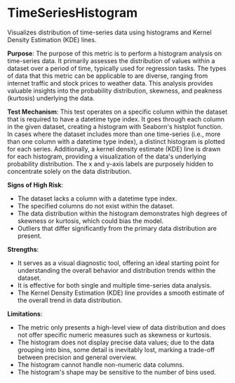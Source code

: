 # TimeSeriesHistogram

Visualizes distribution of time-series data using histograms and Kernel Density Estimation (KDE) lines.

**Purpose**: The purpose of this metric is to perform a histogram analysis on time-series data. It primarily
assesses the distribution of values within a dataset over a period of time, typically used for regression tasks.
The types of data that this metric can be applicable to are diverse, ranging from internet traffic and stock prices
to weather data. This analysis provides valuable insights into the probability distribution, skewness, and peakness
(kurtosis) underlying the data.

**Test Mechanism**: This test operates on a specific column within the dataset that is required to have a datetime
type index. It goes through each column in the given dataset, creating a histogram with Seaborn's histplot
function. In cases where the dataset includes more than one time-series (i.e., more than one column with a datetime
type index), a distinct histogram is plotted for each series. Additionally, a kernel density estimate (KDE) line is
drawn for each histogram, providing a visualization of the data's underlying probability distribution. The x and
y-axis labels are purposely hidden to concentrate solely on the data distribution.

**Signs of High Risk**:
- The dataset lacks a column with a datetime type index.
- The specified columns do not exist within the dataset.
- The data distribution within the histogram demonstrates high degrees of skewness or kurtosis, which could bias
the model.
- Outliers that differ significantly from the primary data distribution are present.

**Strengths**:
- It serves as a visual diagnostic tool, offering an ideal starting point for understanding the overall behavior
and distribution trends within the dataset.
- It is effective for both single and multiple time-series data analysis.
- The Kernel Density Estimation (KDE) line provides a smooth estimate of the overall trend in data distribution.

**Limitations**:
- The metric only presents a high-level view of data distribution and does not offer specific numeric measures such
as skewness or kurtosis.
- The histogram does not display precise data values; due to the data grouping into bins, some detail is inevitably
lost, marking a trade-off between precision and general overview.
- The histogram cannot handle non-numeric data columns.
- The histogram's shape may be sensitive to the number of bins used.